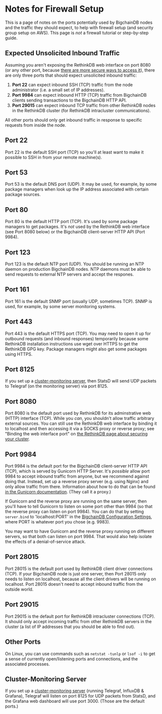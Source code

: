 # Notes for Firewall Setup

This is a page of notes on the ports potentially used by BigchainDB nodes and the traffic they should expect, to help with firewall setup (and security group setup on AWS). This page is _not_ a firewall tutorial or step-by-step guide.


## Expected Unsolicited Inbound Traffic

Assuming you aren't exposing the RethinkDB web interface on port 8080 (or any other port, because [there are more secure ways to access it](https://www.rethinkdb.com/docs/security/#binding-the-web-interface-port)), there are only three ports that should expect unsolicited inbound traffic:

1. **Port 22** can expect inbound SSH (TCP) traffic from the node administrator (i.e. a small set of IP addresses).
2. **Port 9984** can expect inbound HTTP (TCP) traffic from BigchainDB clients sending transactions to the BigchainDB HTTP API.
3. **Port 29015** can expect inbound TCP traffic from other RethinkDB nodes in the RethinkDB cluster (for RethinkDB intracluster communications).

All other ports should only get inbound traffic in response to specific requests from inside the node.


## Port 22

Port 22 is the default SSH port (TCP) so you'll at least want to make it possible to SSH in from your remote machine(s).


## Port 53

Port 53 is the default DNS port (UDP). It may be used, for example, by some package managers when look up the IP address associated with certain package sources.


## Port 80

Port 80 is the default HTTP port (TCP). It's used by some package managers to get packages. It's _not_ used by the RethinkDB web interface (see Port 8080 below) or the BigchainDB client-server HTTP API (Port 9984).


## Port 123

Port 123 is the default NTP port (UDP). You should be running an NTP daemon on production BigchainDB nodes. NTP daemons must be able to send requests to external NTP servers and accept the respones.


## Port 161

Port 161 is the default SNMP port (usually UDP, sometimes TCP). SNMP is used, for example, by some server monitoring systems.


## Port 443

Port 443 is the default HTTPS port (TCP). You may need to open it up for outbound requests (and inbound responses) temporarily because some RethinkDB installation instructions use wget over HTTPS to get the RethinkDB GPG key. Package managers might also get some packages using HTTPS.


## Port 8125

If you set up a [cluster-monitoring server](../clusters-feds/monitoring.html), then StatsD will send UDP packets to Telegraf (on the monitoring server) via port 8125.


## Port 8080

Port 8080 is the default port used by RethinkDB for its adminstrative web (HTTP) interface (TCP). While you _can_, you shouldn't allow traffic arbitrary external sources. You can still use the RethinkDB web interface by binding it to localhost and then accessing it via a SOCKS proxy or reverse proxy; see "Binding the web interface port" on [the RethinkDB page about securing your cluster](https://rethinkdb.com/docs/security/).


## Port 9984

Port 9984 is the default port for the BigchainDB client-server HTTP API (TCP), which is served by Gunicorn HTTP Server. It's _possible_ allow port 9984 to accept inbound traffic from anyone, but we recommend against doing that. Instead, set up a reverse proxy server (e.g. using Nginx) and only allow traffic from there. Information about how to do that can be found [in the Gunicorn documentation](http://docs.gunicorn.org/en/stable/deploy.html). (They call it a proxy.)

If Gunicorn and the reverse proxy are running on the same server, then you'll have to tell Gunicorn to listen on some port other than 9984 (so that the reverse proxy can listen on port 9984). You can do that by setting `server.bind` to 'localhost:PORT' in the [BigchainDB Configuration Settings](../server-reference/configuration.html), where PORT is whatever port you chose (e.g. 9983).

You may want to have Gunicorn and the reverse proxy running on different servers, so that both can listen on port 9984. That would also help isolate the effects of a denial-of-service attack.


## Port 28015

Port 28015 is the default port used by RethinkDB client driver connections (TCP). If your BigchainDB node is just one server, then Port 28015 only needs to listen on localhost, because all the client drivers will be running on localhost. Port 28015 doesn't need to accept inbound traffic from the outside world.


## Port 29015

Port 29015 is the default port for RethinkDB intracluster connections (TCP). It should only accept incoming traffic from other RethinkDB servers in the cluster (a list of IP addresses that you should be able to find out).


## Other Ports

On Linux, you can use commands such as `netstat -tunlp` or `lsof -i` to get a sense of currently open/listening ports and connections, and the associated processes. 


## Cluster-Monitoring Server

If you set up a [cluster-monitoring server](../clusters-feds/monitoring.html) (running Telegraf, InfluxDB & Grafana), Telegraf will listen on port 8125 for UDP packets from StatsD, and the Grafana web dashboard will use port 3000. (Those are the default ports.)
